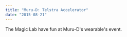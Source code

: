 ```yaml
---
title: "Muru-D: Telstra Accelerator"
date: "2015-08-21"
---
```

The Magic Lab have fun at Muru-D's wearable's event. 